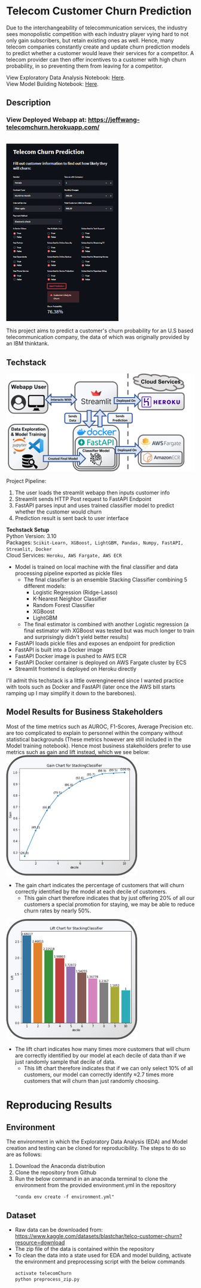 # Telecom Customer Churn Prediction

Due to the interchangeability of telecommunication services, the industry sees monopolistic competition with each industry player vying hard to not only gain subscribers, but retain existing ones as well. Hence, many telecom companies constantly create and update churn prediction models to predict whether a customer would leave their services for a competitor. A telecom provider can then offer incentives to a customer with high churn probability, in so preventing them from leaving for a competitor.

View Exploratory Data Analysis Notebook: [Here](https://github.com/Jeff-ChenFan-Wang/TelecomChurnAnalysis/blob/master/EDA.ipynb). <br>
View Model Building Notebook: [Here](https://github.com/Jeff-ChenFan-Wang/TelecomChurnAnalysis/blob/master/Model.ipynb).

## Description
### View Deployed Webapp at: https://jeffwang-telecomchurn.herokuapp.com/<br>
<br>
<img src = "readmeImgs/demo.png" width = 300><br>

This project aims to predict a customer's churn probability for an U.S based telecommunication company, the data of which was originally provided by an IBM thinktank. 



## Techstack
<img src = "readmeImgs/techstack.png" width = 600><br>

Project Pipeline:
 1. The user loads the streamlit webapp then inputs customer info
 2. Streamlit sends HTTP Post request to FastAPI Endpoint
 3. FastAPI parses input and uses trained classifier model to predict whether the customer would churn
 4. Prediction result is sent back to user interface

**Techstack Setup** <br>
Python Version: 3.10 <br>
Packages: `Scikit-Learn, XGBoost, LightGBM, Pandas, Numpy, FastAPI, Streamlit, Docker` <br>
Cloud Services: `Heroku, AWS Fargate, AWS ECR`<br>
 - Model is trained on local machine with the final classifier and data processing pipeline exported as pickle files
    - The final classifier is an ensemble Stacking Classifier combining 5 different models:
        - Logistic Regression (Ridge-Lasso)
        - K-Nearest Neighbor Classifier
        - Random Forest Classifier
        - XGBoost
        - LightGBM
    - The final estimator is combined with another Logistic regression (a final estimator with XGBoost was tested but was much longer to train and surprisingly didn't yield better results)
 - FastAPI loads pickle files and exposes an endpoint for prediction
 - FastAPI is built into a Docker image
 - FastAPI Docker image is pushed to AWS ECR
 - FastAPI Docker container is deployed on AWS Fargate cluster by ECS
 - Streamlit frontend is deployed on Heroku directly

I'll admit this techstack is a little overengineered since I wanted practice with tools such as Docker and FastAPI (later once the AWS bill starts ramping up I may simplify it down to the barebones).<br>

## Model Results for Business Stakeholders
Most of the time metrics such as AUROC, F1-Scores, Average Precision etc. are too complicated to explain to personnel within the company without statistical backgrounds (These metrics however are still included in the Model training notebook). Hence most business stakeholders prefer to use metrics such as gain and lift instead, which we see below:<br>
<img src = "readmeImgs/gainChart.png" width = 350><br>
 - The gain chart indicates the percentage of customers that will churn correctly identified by the model at each decile of customers. 
    - This gain chart therefore indicates that by just offering 20% of all our customers a special promotion for staying, we may be able to reduce churn rates by nearly 50%. <br>

 <img src = "readmeImgs/liftChart.png" width = 350><br>
 - The lift chart indicates how many times more customers that will churn are correctly identified by our model at each decile of data than if we just randomly sample that decile of data.
    - This lift chart therefore indicates that if we can only select 10% of all customers, our model can correctly identify ≈2.7 times more customers that will churn than just randomly choosing. <br>

# Reproducing Results
## Environment
The environment in which the Exploratory Data Analysis (EDA) and Model creation and testing can be cloned for reproducibility. The steps to do so are as follows:
1. Download the Anaconda distribution 
2. Clone the repository from Github
3. Run the below command in an anaconda terminal to clone the environment from the provided environment.yml in the repository
    ```
    "conda env create -f environment.yml"
    ```


## Dataset 
- Raw data can be downloaded from: https://www.kaggle.com/datasets/blastchar/telco-customer-churn?resource=download
- The zip file of the data is contained within the repository
- To clean the data into a state used for EDA and model building, activate the environment and preprocessing script with the below commands
    ```
    activate telecomChurn
    python preprocess_zip.py
    ```
